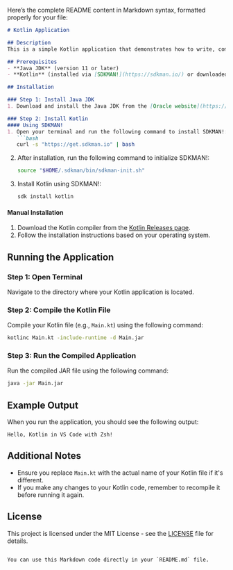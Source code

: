 Here’s the complete README content in Markdown syntax, formatted properly for your file:

```markdown
# Kotlin Application

## Description
This is a simple Kotlin application that demonstrates how to write, compile, and run Kotlin code in the terminal.

## Prerequisites
- **Java JDK** (version 11 or later)
- **Kotlin** (installed via [SDKMAN!](https://sdkman.io/) or downloaded from the [official Kotlin website](https://kotlinlang.org/docs/command-line.html))

## Installation

### Step 1: Install Java JDK
1. Download and install the Java JDK from the [Oracle website](https://www.oracle.com/java/technologies/javase-jdk11-downloads.html) or use a package manager like `apt` or `brew`.

### Step 2: Install Kotlin
#### Using SDKMAN!
1. Open your terminal and run the following command to install SDKMAN!:
   ```bash
   curl -s "https://get.sdkman.io" | bash
   ```
2. After installation, run the following command to initialize SDKMAN!:
   ```bash
   source "$HOME/.sdkman/bin/sdkman-init.sh"
   ```
3. Install Kotlin using SDKMAN!:
   ```bash
   sdk install kotlin
   ```

#### Manual Installation
1. Download the Kotlin compiler from the [Kotlin Releases page](https://kotlinlang.org/releases.html).
2. Follow the installation instructions based on your operating system.

## Running the Application

### Step 1: Open Terminal
Navigate to the directory where your Kotlin application is located.

### Step 2: Compile the Kotlin File
Compile your Kotlin file (e.g., `Main.kt`) using the following command:
```bash
kotlinc Main.kt -include-runtime -d Main.jar
```

### Step 3: Run the Compiled Application
Run the compiled JAR file using the following command:
```bash
java -jar Main.jar
```

## Example Output
When you run the application, you should see the following output:
```
Hello, Kotlin in VS Code with Zsh!
```

## Additional Notes
- Ensure you replace `Main.kt` with the actual name of your Kotlin file if it's different.
- If you make any changes to your Kotlin code, remember to recompile it before running it again.

## License
This project is licensed under the MIT License - see the [LICENSE](LICENSE) file for details.
```

You can use this Markdown code directly in your `README.md` file.
